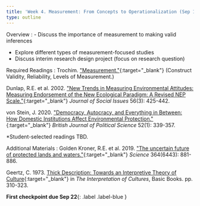 ```yaml
---
title: 'Week 4. Measurement: From Concepts to Operationalization (Sep 17)'
type: outline
---
```


Overview
: - Discuss the importance of measurement to making valid inferences
  - Explore different types of measurement-focused studies
  - Discuss interim research design project (focus on research question)

Required Readings
: Trochim. ["Measurement."](https://conjointly.com/kb/measurement-in-research/){:target="_blank"} (Construct Validity, Reliability, Levels of Measurement.)

  Dunlap, R.E. et al. 2002. ["New Trends in Measuring Environmental Attitudes: Measuring Endorsement of the New Ecological Paradigm: A Revised NEP Scale."](https://doi.org/10.1111/0022-4537.00176){:target="_blank"} _Journal of Social Issues_ 56(3): 425-442.
  
  von Stein, J. 2020. ["Democracy, Autocracy, and Everything in Between: How Domestic Institutions Affect Environmental Protection."](https://doi.org/10.1017/S000712342000054X){:target="_blank"} _British Journal of Political Science_ 52(1): 339-357.
  
  *Student-selected readings TBD.

Additional Materials
: Golden Kroner, R.E. et al. 2019. ["The uncertain future of protected lands and waters."](https://doi.org/10.1126/science.aau5525){:target="_blank"} _Science_ 364(6443): 881-886.
  
  Geertz, C. 1973. [Thick Description: Towards an Interpretive Theory of Culture](https://philpapers.org/archive/GEETTD.pdf){:target="_blank"} in _The Interpretation of Cultures_, Basic Books. pp. 310-323.

**First checkpoint due Sep 22**{: .label .label-blue }
